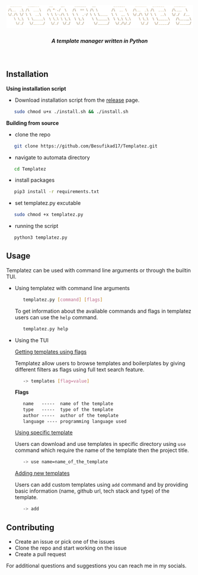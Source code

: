 <h1 align="center">
  <img src="media/logo.png">
  <h5 align="center"> A template manager written in Python </h5>
</h1><br>

## Installation

**Using installation script**

- Download installation script from the [release](https://github.com/Besufikad17/Templatez/releases/download/%23script/install.sh) page.
```bash
   sudo chmod u+x ./install.sh && ./install.sh
```

**Building from source**

- clone the repo
```bash
   git clone https://github.com/Besufikad17/Templatez.git 
```
- navigate to automata directory
```bash 
   cd Templatez
```
- install packages
```bash
   pip3 install -r requirements.txt
```
- set templatez.py excutable
```bash 
   sudo chmod +x templatez.py   
```
- running the script
```bash
   python3 templatez.py
```

## Usage

Templatez can be used with command line arguments or through the builtin TUI.

- Using templatez with command line arguments

   ```bash
      templatez.py [command] [flags]
   ```
   To get information about the avaliable commands and flags in templatez users can use the `help` command. 

   ```bash
      templatez.py help
   ```

- Using the TUI

   <u>Getting templates using flags</u>

   Templatez allow users to browse templates and boilerplates by giving different filters as flags using full text search feature.

   ```bash
      -> templates [flag=value]
   ``` 
   **Flags** <br>
   ```
      name   -----  name of the template 
      type   -----  type of the template 
      author -----  author of the template 
      language ---- programming language used 
   ```

   <u>Using specific template</u>

   Users can download and use templates in specific directory using `use` command which require the name of the template then the project title.

   ```bash
      -> use name=name_of_the_template
   ``` 
  
   <u>Adding new templates</u>

   Users can add custom templates using `add` command and by providing basic information (name, github url, tech stack and type) of the template.

   ```bash
      -> add
   ``` 

## Contributing

- Create an issue or pick one of the issues
- Clone the repo and start working on the issue
- Create a pull request 

For additional questions and suggestions you can reach me in my socials.
   




